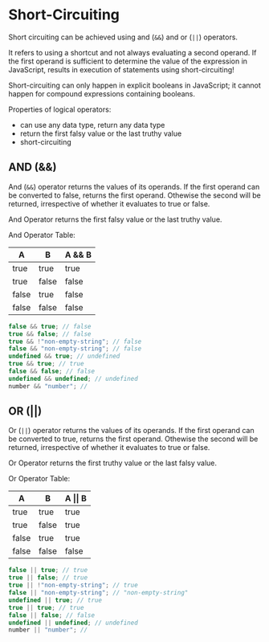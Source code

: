 # Short-Circuiting

Short circuiting can be achieved using and (`&&`) and or (`||`) operators.

It refers to using a shortcut and not always evaluating a second operand. If the first operand is sufficient to determine the value of the expression in JavaScript, results in execution of statements using short-circuiting!

Short-circuiting can only happen in explicit booleans in JavaScript; it cannot happen for compound expressions containing booleans.

Properties of logical operators:

- can use any data type, return any data type
- return the first falsy value or the last truthy value
- short-circuiting

## AND (&&)

And (`&&`) operator returns the values of its operands. If the first operand can be converted to false, returns the first operand. Othewise the second will be returned, irrespective of whether it evaluates to true or false.

And Operator returns the first falsy value or the last truthy value.

And Operator Table:

| A     | B     | A && B |
| ----- | ----- | ------ |
| true  | true  | true   |
| true  | false | false  |
| false | true  | false  |
| false | false | false  |

```js
false && true; // false
true && false; // false
true && !"non-empty-string"; // false
false && "non-empty-string"; // false
undefined && true; // undefined
true && true; // true
false && false; // false
undefined && undefined; // undefined
number && "number"; //
```

## OR (||)

Or (`||`) operator returns the values of its operands. If the first operand can be converted to true, returns the first operand. Othewise the second will be returned, irrespective of whether it evaluates to true or false.

Or Operator returns the first truthy value or the last falsy value.

Or Operator Table:

| A     | B     | A \|\| B |
| ----- | ----- | -------- |
| true  | true  | true     |
| true  | false | true     |
| false | true  | true     |
| false | false | false    |

```js
false || true; // true
true || false; // true
true || !"non-empty-string"; // true
false || "non-empty-string"; // "non-empty-string"
undefined || true; // true
true || true; // true
false || false; // false
undefined || undefined; // undefined
number || "number"; //
```
